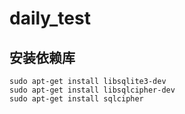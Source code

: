 # daily_test

## 安装依赖库
```
sudo apt-get install libsqlite3-dev
sudo apt-get install libsqlcipher-dev
sudo apt-get install sqlcipher
```